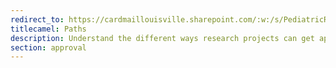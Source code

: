 ```yaml
---
redirect_to: https://cardmaillouisville.sharepoint.com/:w:/s/PediatricResearchAccesstoServices/EQXfR1ernFNJmKaDQWZPw-sBt6xo-KzKZXNuqyy-6XNSFQ?e=4rSCIt
titlecamel: Paths
description: Understand the different ways research projects can get approved in our system
section: approval
---
```


